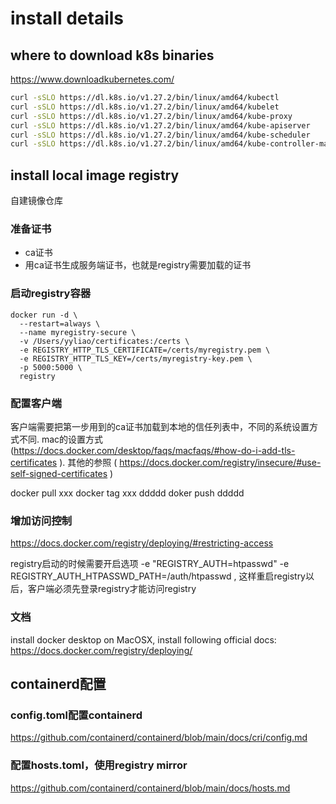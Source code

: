 # install details

## where to download k8s binaries
https://www.downloadkubernetes.com/
```sh
curl -sSLO https://dl.k8s.io/v1.27.2/bin/linux/amd64/kubectl
curl -sSLO https://dl.k8s.io/v1.27.2/bin/linux/amd64/kubelet
curl -sSLO https://dl.k8s.io/v1.27.2/bin/linux/amd64/kube-proxy
curl -sSLO https://dl.k8s.io/v1.27.2/bin/linux/amd64/kube-apiserver
curl -sSLO https://dl.k8s.io/v1.27.2/bin/linux/amd64/kube-scheduler
curl -sSLO https://dl.k8s.io/v1.27.2/bin/linux/amd64/kube-controller-manager
```

## install local image registry
自建镜像仓库
### 准备证书
- ca证书
- 用ca证书生成服务端证书，也就是registry需要加载的证书

### 启动registry容器
```
docker run -d \
  --restart=always \
  --name myregistry-secure \
  -v /Users/yyliao/certificates:/certs \
  -e REGISTRY_HTTP_TLS_CERTIFICATE=/certs/myregistry.pem \
  -e REGISTRY_HTTP_TLS_KEY=/certs/myregistry-key.pem \
  -p 5000:5000 \
  registry

```

### 配置客户端
客户端需要把第一步用到的ca证书加载到本地的信任列表中，不同的系统设置方式不同.
mac的设置方式 (https://docs.docker.com/desktop/faqs/macfaqs/#how-do-i-add-tls-certificates ).
其他的参照 ( https://docs.docker.com/registry/insecure/#use-self-signed-certificates )


docker pull xxx
docker tag xxx ddddd
doker push ddddd

### 增加访问控制
https://docs.docker.com/registry/deploying/#restricting-access

registry启动的时候需要开启选项 -e "REGISTRY_AUTH=htpasswd" 
 -e REGISTRY_AUTH_HTPASSWD_PATH=/auth/htpasswd ,
这样重启registry以后，客户端必须先登录registry才能访问registry

### 文档
install docker desktop on MacOSX, install following official docs:
https://docs.docker.com/registry/deploying/



## containerd配置

### config.toml配置containerd
https://github.com/containerd/containerd/blob/main/docs/cri/config.md  


### 配置hosts.toml，使用registry mirror
https://github.com/containerd/containerd/blob/main/docs/hosts.md


